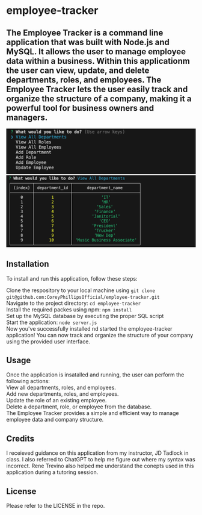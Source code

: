 # employee-tracker

## The Employee Tracker is a command line application that was built with Node.js and MySQL. It allows the user to manage employee data within a business. Within this applicationm the user can view, update, and delete departments, roles, and employees. The Employee Tracker lets the user easily track and organize the structure of a company, making it a powerful tool for business owners and managers.

![Screenshot](./assets/screenshot_home.png)
![Screenshot](./assets/screenshot_viewdepartments.png)


## Installation

To install and run this application, follow these steps:

Clone the respository to your local machine using `git clone git@github.com:CoreyPhillipsOfficial/employee-tracker.git`<br>
Navigate to the project directory: `cd employee-tracker`<br>
Install the required packes using npm: `npm install`<br>
Set up the MySQL database by executing the proper SQL script<br>
Start the application: `node server.js`<br>
Now you've successfully installed nd started the employee-tracker application! You can now track and organize the structure of your company using the provided user interface.

## Usage

Once the application is insatalled and running, the user can perform the following actions:<br>
View all departments, roles, and employees.<br>
Add new departments, roles, and employees.<br>
Update the role of an existing employee.<br>
Delete a department, role, or employee from the database.<br>
The Employee Tracker provides a simple and efficient way to manage employee data and company structure.

## Credits

I receieved guidance on this application from my instructor, JD Tadlock in class. I also referred to ChatGPT to help me figure out where my syntax was incorrect. Rene Trevino also helped me understand the conepts used in this application during a tutoring session.

## License

Please refer to the LICENSE in the repo.
